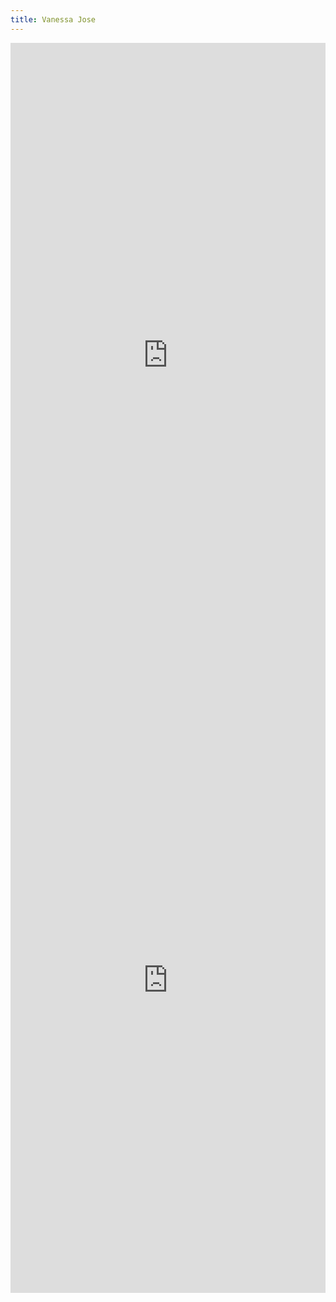 ```yaml
---
title: Vanessa Jose
---
```


<iframe src="https://panorama.homestyler.com/v2?m=p&id=bmC9cJxyQuinYvx2Bj58NS&locale=en_US" style="border:0px #ffffff none;" name="myiFrame" scrolling="no" frameborder="1" marginheight="0px" marginwidth="0px" height="1000px" width="100%" allowfullscreen></iframe>
<iframe src="https://panorama.homestyler.com/v2?m=p&id=iMRp2cq97q7sk4un4ZWFp3&locale=en_US" style="border:0px #ffffff none;" name="myiFrame" scrolling="no" frameborder="1" marginheight="0px" marginwidth="0px" height="1000px" width="100%" allowfullscreen></iframe>
